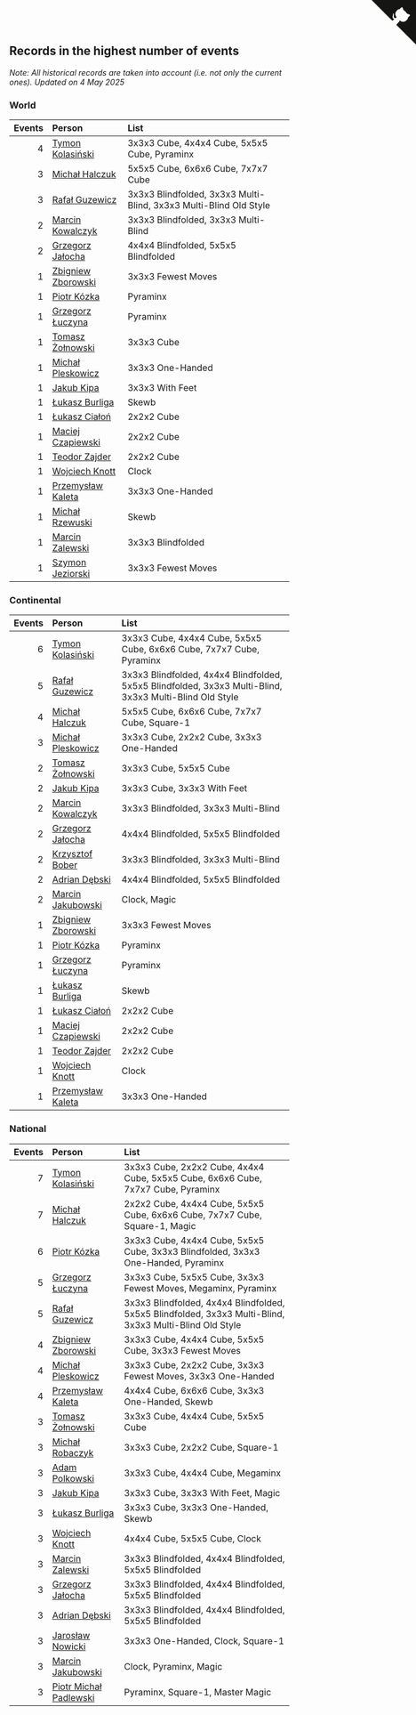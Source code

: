 ## Records in the highest number of events

*Note: All historical records are taken into account (i.e. not only the current ones).*
*Updated on  4 May 2025*


### World

| Events | Person | List |
| ---: | :--- | :--- |
| 4 | [Tymon Kolasiński](https://www.worldcubeassociation.org/persons/2016KOLA02) | 3x3x3 Cube, 4x4x4 Cube, 5x5x5 Cube, Pyraminx |
| 3 | [Michał Halczuk](https://www.worldcubeassociation.org/persons/2006HALC01) | 5x5x5 Cube, 6x6x6 Cube, 7x7x7 Cube |
| 3 | [Rafał Guzewicz](https://www.worldcubeassociation.org/persons/2006GUZE01) | 3x3x3 Blindfolded, 3x3x3 Multi-Blind, 3x3x3 Multi-Blind Old Style |
| 2 | [Marcin Kowalczyk](https://www.worldcubeassociation.org/persons/2011KOWA01) | 3x3x3 Blindfolded, 3x3x3 Multi-Blind |
| 2 | [Grzegorz Jałocha](https://www.worldcubeassociation.org/persons/2012JALO01) | 4x4x4 Blindfolded, 5x5x5 Blindfolded |
| 1 | [Zbigniew Zborowski](https://www.worldcubeassociation.org/persons/2003ZBOR02) | 3x3x3 Fewest Moves |
| 1 | [Piotr Kózka](https://www.worldcubeassociation.org/persons/2005KOZK01) | Pyraminx |
| 1 | [Grzegorz Łuczyna](https://www.worldcubeassociation.org/persons/2005LUCZ01) | Pyraminx |
| 1 | [Tomasz Żołnowski](https://www.worldcubeassociation.org/persons/2005ZOLN01) | 3x3x3 Cube |
| 1 | [Michał Pleskowicz](https://www.worldcubeassociation.org/persons/2009PLES01) | 3x3x3 One-Handed |
| 1 | [Jakub Kipa](https://www.worldcubeassociation.org/persons/2010KIPA01) | 3x3x3 With Feet |
| 1 | [Łukasz Burliga](https://www.worldcubeassociation.org/persons/2013BURL01) | Skewb |
| 1 | [Łukasz Ciałoń](https://www.worldcubeassociation.org/persons/2005CIAL02) | 2x2x2 Cube |
| 1 | [Maciej Czapiewski](https://www.worldcubeassociation.org/persons/2014CZAP01) | 2x2x2 Cube |
| 1 | [Teodor Zajder](https://www.worldcubeassociation.org/persons/2021ZAJD03) | 2x2x2 Cube |
| 1 | [Wojciech Knott](https://www.worldcubeassociation.org/persons/2011KNOT01) | Clock |
| 1 | [Przemysław Kaleta](https://www.worldcubeassociation.org/persons/2012KALE01) | 3x3x3 One-Handed |
| 1 | [Michał Rzewuski](https://www.worldcubeassociation.org/persons/2014RZEW01) | Skewb |
| 1 | [Marcin Zalewski](https://www.worldcubeassociation.org/persons/2011ZALE02) | 3x3x3 Blindfolded |
| 1 | [Szymon Jeziorski](https://www.worldcubeassociation.org/persons/2013JEZI01) | 3x3x3 Fewest Moves |

### Continental

| Events | Person | List |
| ---: | :--- | :--- |
| 6 | [Tymon Kolasiński](https://www.worldcubeassociation.org/persons/2016KOLA02) | 3x3x3 Cube, 4x4x4 Cube, 5x5x5 Cube, 6x6x6 Cube, 7x7x7 Cube, Pyraminx |
| 5 | [Rafał Guzewicz](https://www.worldcubeassociation.org/persons/2006GUZE01) | 3x3x3 Blindfolded, 4x4x4 Blindfolded, 5x5x5 Blindfolded, 3x3x3 Multi-Blind, 3x3x3 Multi-Blind Old Style |
| 4 | [Michał Halczuk](https://www.worldcubeassociation.org/persons/2006HALC01) | 5x5x5 Cube, 6x6x6 Cube, 7x7x7 Cube, Square-1 |
| 3 | [Michał Pleskowicz](https://www.worldcubeassociation.org/persons/2009PLES01) | 3x3x3 Cube, 2x2x2 Cube, 3x3x3 One-Handed |
| 2 | [Tomasz Żołnowski](https://www.worldcubeassociation.org/persons/2005ZOLN01) | 3x3x3 Cube, 5x5x5 Cube |
| 2 | [Jakub Kipa](https://www.worldcubeassociation.org/persons/2010KIPA01) | 3x3x3 Cube, 3x3x3 With Feet |
| 2 | [Marcin Kowalczyk](https://www.worldcubeassociation.org/persons/2011KOWA01) | 3x3x3 Blindfolded, 3x3x3 Multi-Blind |
| 2 | [Grzegorz Jałocha](https://www.worldcubeassociation.org/persons/2012JALO01) | 4x4x4 Blindfolded, 5x5x5 Blindfolded |
| 2 | [Krzysztof Bober](https://www.worldcubeassociation.org/persons/2013BOBE01) | 3x3x3 Blindfolded, 3x3x3 Multi-Blind |
| 2 | [Adrian Dębski](https://www.worldcubeassociation.org/persons/2017DEBS01) | 4x4x4 Blindfolded, 5x5x5 Blindfolded |
| 2 | [Marcin Jakubowski](https://www.worldcubeassociation.org/persons/2007JAKU01) | Clock, Magic |
| 1 | [Zbigniew Zborowski](https://www.worldcubeassociation.org/persons/2003ZBOR02) | 3x3x3 Fewest Moves |
| 1 | [Piotr Kózka](https://www.worldcubeassociation.org/persons/2005KOZK01) | Pyraminx |
| 1 | [Grzegorz Łuczyna](https://www.worldcubeassociation.org/persons/2005LUCZ01) | Pyraminx |
| 1 | [Łukasz Burliga](https://www.worldcubeassociation.org/persons/2013BURL01) | Skewb |
| 1 | [Łukasz Ciałoń](https://www.worldcubeassociation.org/persons/2005CIAL02) | 2x2x2 Cube |
| 1 | [Maciej Czapiewski](https://www.worldcubeassociation.org/persons/2014CZAP01) | 2x2x2 Cube |
| 1 | [Teodor Zajder](https://www.worldcubeassociation.org/persons/2021ZAJD03) | 2x2x2 Cube |
| 1 | [Wojciech Knott](https://www.worldcubeassociation.org/persons/2011KNOT01) | Clock |
| 1 | [Przemysław Kaleta](https://www.worldcubeassociation.org/persons/2012KALE01) | 3x3x3 One-Handed |

### National

| Events | Person | List |
| ---: | :--- | :--- |
| 7 | [Tymon Kolasiński](https://www.worldcubeassociation.org/persons/2016KOLA02) | 3x3x3 Cube, 2x2x2 Cube, 4x4x4 Cube, 5x5x5 Cube, 6x6x6 Cube, 7x7x7 Cube, Pyraminx |
| 7 | [Michał Halczuk](https://www.worldcubeassociation.org/persons/2006HALC01) | 2x2x2 Cube, 4x4x4 Cube, 5x5x5 Cube, 6x6x6 Cube, 7x7x7 Cube, Square-1, Magic |
| 6 | [Piotr Kózka](https://www.worldcubeassociation.org/persons/2005KOZK01) | 3x3x3 Cube, 4x4x4 Cube, 5x5x5 Cube, 3x3x3 Blindfolded, 3x3x3 One-Handed, Pyraminx |
| 5 | [Grzegorz Łuczyna](https://www.worldcubeassociation.org/persons/2005LUCZ01) | 3x3x3 Cube, 5x5x5 Cube, 3x3x3 Fewest Moves, Megaminx, Pyraminx |
| 5 | [Rafał Guzewicz](https://www.worldcubeassociation.org/persons/2006GUZE01) | 3x3x3 Blindfolded, 4x4x4 Blindfolded, 5x5x5 Blindfolded, 3x3x3 Multi-Blind, 3x3x3 Multi-Blind Old Style |
| 4 | [Zbigniew Zborowski](https://www.worldcubeassociation.org/persons/2003ZBOR02) | 3x3x3 Cube, 4x4x4 Cube, 5x5x5 Cube, 3x3x3 Fewest Moves |
| 4 | [Michał Pleskowicz](https://www.worldcubeassociation.org/persons/2009PLES01) | 3x3x3 Cube, 2x2x2 Cube, 3x3x3 Fewest Moves, 3x3x3 One-Handed |
| 4 | [Przemysław Kaleta](https://www.worldcubeassociation.org/persons/2012KALE01) | 4x4x4 Cube, 6x6x6 Cube, 3x3x3 One-Handed, Skewb |
| 3 | [Tomasz Żołnowski](https://www.worldcubeassociation.org/persons/2005ZOLN01) | 3x3x3 Cube, 4x4x4 Cube, 5x5x5 Cube |
| 3 | [Michał Robaczyk](https://www.worldcubeassociation.org/persons/2006ROBA01) | 3x3x3 Cube, 2x2x2 Cube, Square-1 |
| 3 | [Adam Polkowski](https://www.worldcubeassociation.org/persons/2007POLK01) | 3x3x3 Cube, 4x4x4 Cube, Megaminx |
| 3 | [Jakub Kipa](https://www.worldcubeassociation.org/persons/2010KIPA01) | 3x3x3 Cube, 3x3x3 With Feet, Magic |
| 3 | [Łukasz Burliga](https://www.worldcubeassociation.org/persons/2013BURL01) | 3x3x3 Cube, 3x3x3 One-Handed, Skewb |
| 3 | [Wojciech Knott](https://www.worldcubeassociation.org/persons/2011KNOT01) | 4x4x4 Cube, 5x5x5 Cube, Clock |
| 3 | [Marcin Zalewski](https://www.worldcubeassociation.org/persons/2011ZALE02) | 3x3x3 Blindfolded, 4x4x4 Blindfolded, 5x5x5 Blindfolded |
| 3 | [Grzegorz Jałocha](https://www.worldcubeassociation.org/persons/2012JALO01) | 3x3x3 Blindfolded, 4x4x4 Blindfolded, 5x5x5 Blindfolded |
| 3 | [Adrian Dębski](https://www.worldcubeassociation.org/persons/2017DEBS01) | 3x3x3 Blindfolded, 4x4x4 Blindfolded, 5x5x5 Blindfolded |
| 3 | [Jarosław Nowicki](https://www.worldcubeassociation.org/persons/2004NOWI01) | 3x3x3 One-Handed, Clock, Square-1 |
| 3 | [Marcin Jakubowski](https://www.worldcubeassociation.org/persons/2007JAKU01) | Clock, Pyraminx, Magic |
| 3 | [Piotr Michał Padlewski](https://www.worldcubeassociation.org/persons/2008PADL01) | Pyraminx, Square-1, Master Magic |


<a href="https://github.com/maxidragon/wca_statistics_pl" class="github-corner" aria-label="View source on Github"><svg width="80" height="80" viewBox="0 0 250 250" style="fill:#151513; color:#fff; position: absolute; top: 0; border: 0; right: 0;" aria-hidden="true"><path d="M0,0 L115,115 L130,115 L142,142 L250,250 L250,0 Z"></path><path d="M128.3,109.0 C113.8,99.7 119.0,89.6 119.0,89.6 C122.0,82.7 120.5,78.6 120.5,78.6 C119.2,72.0 123.4,76.3 123.4,76.3 C127.3,80.9 125.5,87.3 125.5,87.3 C122.9,97.6 130.6,101.9 134.4,103.2" fill="currentColor" style="transform-origin: 130px 106px;" class="octo-arm"></path><path d="M115.0,115.0 C114.9,115.1 118.7,116.5 119.8,115.4 L133.7,101.6 C136.9,99.2 139.9,98.4 142.2,98.6 C133.8,88.0 127.5,74.4 143.8,58.0 C148.5,53.4 154.0,51.2 159.7,51.0 C160.3,49.4 163.2,43.6 171.4,40.1 C171.4,40.1 176.1,42.5 178.8,56.2 C183.1,58.6 187.2,61.8 190.9,65.4 C194.5,69.0 197.7,73.2 200.1,77.6 C213.8,80.2 216.3,84.9 216.3,84.9 C212.7,93.1 206.9,96.0 205.4,96.6 C205.1,102.4 203.0,107.8 198.3,112.5 C181.9,128.9 168.3,122.5 157.7,114.1 C157.9,116.9 156.7,120.9 152.7,124.9 L141.0,136.5 C139.8,137.7 141.6,141.9 141.8,141.8 Z" fill="currentColor" class="octo-body"></path></svg></a><style>.github-corner:hover .octo-arm{animation:octocat-wave 560ms ease-in-out}@keyframes octocat-wave{0%,100%{transform:rotate(0)}20%,60%{transform:rotate(-25deg)}40%,80%{transform:rotate(10deg)}}@media (max-width:500px){.github-corner:hover .octo-arm{animation:none}.github-corner .octo-arm{animation:octocat-wave 560ms ease-in-out}}</style>
